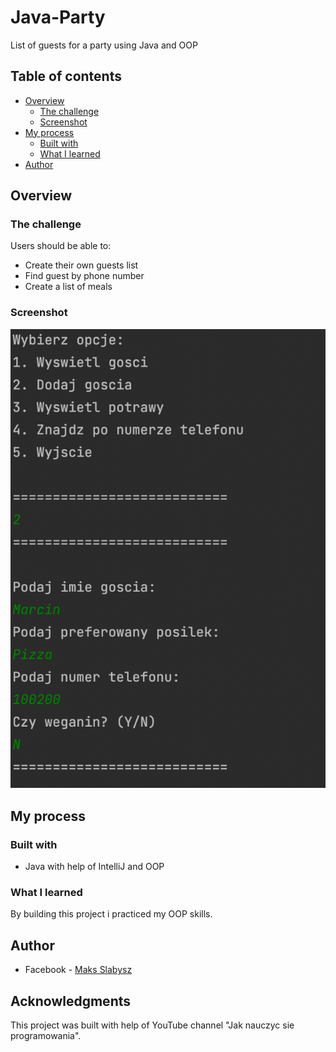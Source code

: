 # Java-Party
List of guests for a party using Java and OOP


## Table of contents

- [Overview](#overview)
  - [The challenge](#the-challenge)
  - [Screenshot](#screenshot)
- [My process](#my-process)
  - [Built with](#built-with)
  - [What I learned](#what-i-learned)
- [Author](#author)

## Overview

### The challenge

Users should be able to:

- Create their own guests list 
- Find guest by phone number
- Create a list of meals

### Screenshot

![Party](./Party/party.png)

## My process
  
### Built with

- Java with help of IntelliJ and OOP

### What I learned
By building this project i practiced my OOP skills.

## Author

- Facebook - [Maks Slabysz](https://www.facebook.com/profile.php?id=100003793525580)


## Acknowledgments

This project was built with help of YouTube channel "Jak nauczyc sie programowania".
